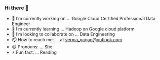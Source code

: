 ### Hi there 👋

- 🔭 I’m currently working on ... Google Cloud Certified Professional Data Engineer
- 🌱 I’m currently learning ... Hadoop on Google cloud platform
- 👯 I’m looking to collaborate on ... Data Engineering
 - 📫 How to reach me: ... at verma_gagan@outlook.com
- 😄 Pronouns: ... She
- ⚡ Fun fact: ... Reading 

